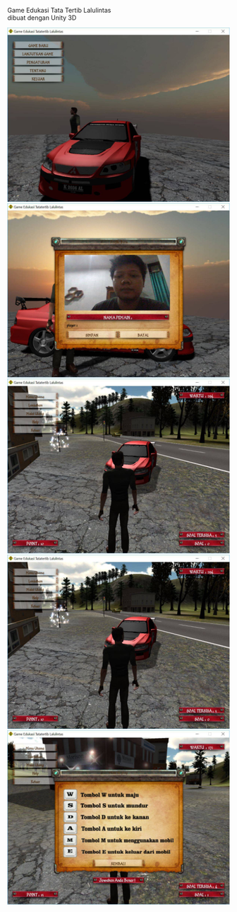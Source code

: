 Game Edukasi Tata Tertib Lalulintas</br>
dibuat dengan Unity 3D

![drawing](images/02.JPG?raw=true)
![drawing](images/03.JPG?raw=true)
![drawing](images/04.JPG?raw=true)
![drawing](images/04.JPG?raw=true)
![drawing](images/06.JPG?raw=true)

